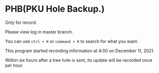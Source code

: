 # PHB(PKU Hole Backup.)
Only for record.

Please view log in master branch.

You can use `ctrl + K` or `command + K` to search for what you want.

This program started recording information at 4:00 on December 11, 2021.

Within six hours after a tree hole is sent, its update will be recorded once per hour.
